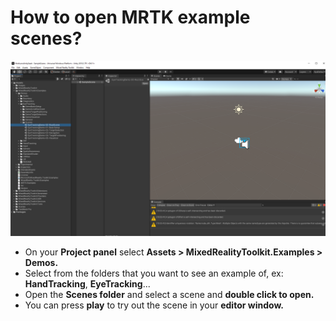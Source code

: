 # How to open MRTK example scenes?

![MRTK Examples.](../../../.gitbook/assets/examplescenes.png)

* On your **Project panel** select **Assets &gt; MixedRealityToolkit.Examples &gt; Demos.**
* Select from the folders that you want to see an example of, ex: **HandTracking**, **EyeTracking**...
* Open the **Scenes folder** and select a scene and **double click to open.** 
* You can press **play** to try out the scene in your **editor window.**




